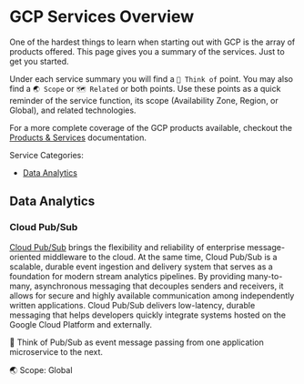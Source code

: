 # GCP Services Overview

One of the hardest things to learn when starting out with GCP is the array of products offered. This page gives you a summary of the services. Just to get you started.

Under each service summary you will find a `🤔 Think of` point. You may also find a `🌏 Scope` or `🗺️ Related` or both points. Use these points as a quick reminder of the service function, its scope (Availability Zone, Region, or Global), and related technologies.

For a more complete coverage of the GCP products available, checkout the [Products & Services](https://cloud.google.com/products/) documentation.

Service Categories:

* [Data Analytics](#data-analytics)

## Data Analytics

### Cloud Pub/Sub

[Cloud Pub/Sub](https://cloud.google.com/pubsub/) brings the flexibility and reliability of enterprise message-oriented middleware to the cloud. At the same time, Cloud Pub/Sub is a scalable, durable event ingestion and delivery system that serves as a foundation for modern stream analytics pipelines. By providing many-to-many, asynchronous messaging that decouples senders and receivers, it allows for secure and highly available communication among independently written applications. Cloud Pub/Sub delivers low-latency, durable messaging that helps developers quickly integrate systems hosted on the Google Cloud Platform and externally.

🤔 Think of Pub/Sub as event message passing from one application microservice to the next.

🌏 Scope: Global
